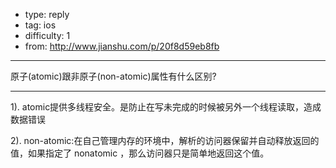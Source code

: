 - type: reply
- tag: ios
- difficulty:  1
- from: http://www.jianshu.com/p/20f8d59eb8fb

--------

原子(atomic)跟非原子(non-atomic)属性有什么区别?

---------

1). atomic提供多线程安全。是防止在写未完成的时候被另外一个线程读取，造成数据错误

2). non-atomic:在自己管理内存的环境中，解析的访问器保留并自动释放返回的值，如果指定了 nonatomic ，那么访问器只是简单地返回这个值。
